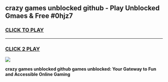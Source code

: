 
## crazy games unblocked github - Play Unblocked Gmaes & Free #0hjz7
<h3>
<a href="https://premium.freeplayer.one?title=crazy_games_unblocked_github&ref=01M">CLICK TO PLAY</a></h3>
<hr>

<h3>
<a href="https://premium.freeplayer.one?title=crazy_games_unblocked_github&ref=01M">CLICK 2 PLAY</a>
  
</h3>

<a href="https://premium.freeplayer.one?title=crazy_games_unblocked_github&ref=01M"><img src="https://clearcache.store/games.png"></a>


**crazy games unblocked github games unblocked: Your Gateway to Fun and Accessible Online Gaming**
